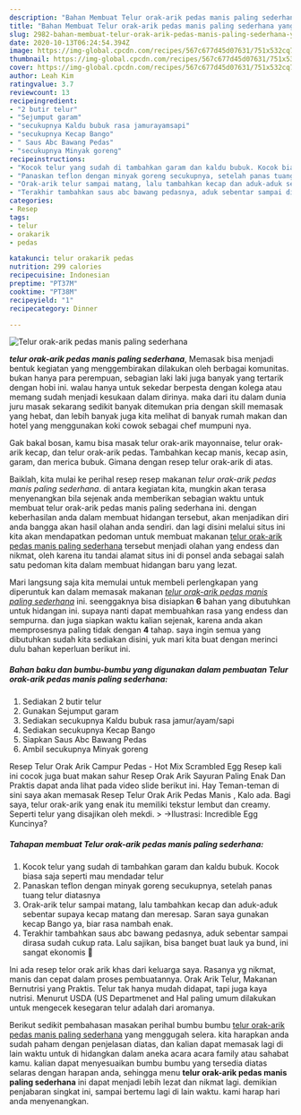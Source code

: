 ```yaml
---
description: "Bahan Membuat Telur orak-arik pedas manis paling sederhana yang sempurna"
title: "Bahan Membuat Telur orak-arik pedas manis paling sederhana yang sempurna"
slug: 2982-bahan-membuat-telur-orak-arik-pedas-manis-paling-sederhana-yang-sempurna
date: 2020-10-13T06:24:54.394Z
image: https://img-global.cpcdn.com/recipes/567c677d45d07631/751x532cq70/telur-orak-arik-pedas-manis-paling-sederhana-foto-resep-utama.jpg
thumbnail: https://img-global.cpcdn.com/recipes/567c677d45d07631/751x532cq70/telur-orak-arik-pedas-manis-paling-sederhana-foto-resep-utama.jpg
cover: https://img-global.cpcdn.com/recipes/567c677d45d07631/751x532cq70/telur-orak-arik-pedas-manis-paling-sederhana-foto-resep-utama.jpg
author: Leah Kim
ratingvalue: 3.7
reviewcount: 13
recipeingredient:
- "2 butir telur"
- "Sejumput garam"
- "secukupnya Kaldu bubuk rasa jamurayamsapi"
- "secukupnya Kecap Bango"
- " Saus Abc Bawang Pedas"
- "secukupnya Minyak goreng"
recipeinstructions:
- "Kocok telur yang sudah di tambahkan garam dan kaldu bubuk. Kocok biasa saja seperti mau mendadar telur"
- "Panaskan teflon dengan minyak goreng secukupnya, setelah panas tuang telur diatasnya"
- "Orak-arik telur sampai matang, lalu tambahkan kecap dan aduk-aduk sebentar supaya kecap matang dan meresap. Saran saya gunakan kecap Bango ya, biar rasa nambah enak."
- "Terakhir tambahkan saus abc bawang pedasnya, aduk sebentar sampai dirasa sudah cukup rata. Lalu sajikan, bisa banget buat lauk ya bund, ini sangat ekonomis 🥰"
categories:
- Resep
tags:
- telur
- orakarik
- pedas

katakunci: telur orakarik pedas 
nutrition: 299 calories
recipecuisine: Indonesian
preptime: "PT37M"
cooktime: "PT38M"
recipeyield: "1"
recipecategory: Dinner

---
```



![Telur orak-arik pedas manis paling sederhana](https://img-global.cpcdn.com/recipes/567c677d45d07631/751x532cq70/telur-orak-arik-pedas-manis-paling-sederhana-foto-resep-utama.jpg)

<b><i>telur orak-arik pedas manis paling sederhana</i></b>, Memasak bisa menjadi bentuk kegiatan yang menggembirakan dilakukan oleh berbagai komunitas. bukan hanya para perempuan, sebagian laki laki juga banyak yang tertarik dengan hobi ini. walau hanya untuk sekedar berpesta dengan kolega atau memang sudah menjadi kesukaan dalam dirinya. maka dari itu dalam dunia juru masak sekarang sedikit banyak ditemukan pria dengan skill memasak yang hebat, dan lebih banyak juga kita melihat di banyak rumah makan dan hotel yang menggunakan koki cowok sebagai chef mumpuni nya.

Gak bakal bosan, kamu bisa masak telur orak-arik mayonnaise, telur orak-arik kecap, dan telur orak-arik pedas. Tambahkan kecap manis, kecap asin, garam, dan merica bubuk. Gimana dengan resep telur orak-arik di atas.

Baiklah, kita mulai ke perihal resep resep makanan <i>telur orak-arik pedas manis paling sederhana</i>. di antara kegiatan kita, mungkin akan terasa menyenangkan bila sejenak anda memberikan sebagian waktu untuk membuat telur orak-arik pedas manis paling sederhana ini. dengan keberhasilan anda dalam membuat hidangan tersebut, akan menjadikan diri anda bangga akan hasil olahan anda sendiri. dan lagi disini melalui situs ini kita akan mendapatkan pedoman untuk membuat makanan <u>telur orak-arik pedas manis paling sederhana</u> tersebut menjadi olahan yang endess dan nikmat, oleh karena itu tandai alamat situs ini di ponsel anda sebagai salah satu pedoman kita dalam membuat hidangan baru yang lezat.


Mari langsung saja kita memulai untuk membeli perlengkapan yang diperuntuk kan dalam memasak makanan <u><i>telur orak-arik pedas manis paling sederhana</i></u> ini. seenggaknya bisa disiapkan <b>6</b> bahan yang dibutuhkan untuk hidangan ini. supaya nanti dapat membuahkan rasa yang endess dan sempurna. dan juga siapkan waktu kalian sejenak, karena anda akan memprosesnya paling tidak dengan <b>4</b> tahap. saya ingin semua yang dibutuhkan sudah kita sediakan disini, yuk mari kita buat dengan merinci dulu bahan keperluan berikut ini.

<!--inarticleads1-->

##### Bahan baku dan bumbu-bumbu yang digunakan dalam pembuatan Telur orak-arik pedas manis paling sederhana:

1. Sediakan 2 butir telur
1. Gunakan Sejumput garam
1. Sediakan secukupnya Kaldu bubuk rasa jamur/ayam/sapi
1. Sediakan secukupnya Kecap Bango
1. Siapkan  Saus Abc Bawang Pedas
1. Ambil secukupnya Minyak goreng


Resep Telur Orak Arik Campur Pedas - Hot Mix Scrambled Egg Resep kali ini cocok juga buat makan sahur Resep Orak Arik Sayuran Paling Enak Dan Praktis dapat anda lihat pada video slide berikut ini. Hay Teman-teman di sini saya akan memasak Resep Telur Orak Arik Pedas Manis , Kalo ada. Bagi saya, telur orak-arik yang enak itu memiliki tekstur lembut dan creamy. Seperti telur yang disajikan oleh mekdi. &gt; →Ilustrasi: Incredible Egg Kuncinya? 

<!--inarticleads2-->

##### Tahapan membuat Telur orak-arik pedas manis paling sederhana:

1. Kocok telur yang sudah di tambahkan garam dan kaldu bubuk. Kocok biasa saja seperti mau mendadar telur
1. Panaskan teflon dengan minyak goreng secukupnya, setelah panas tuang telur diatasnya
1. Orak-arik telur sampai matang, lalu tambahkan kecap dan aduk-aduk sebentar supaya kecap matang dan meresap. Saran saya gunakan kecap Bango ya, biar rasa nambah enak.
1. Terakhir tambahkan saus abc bawang pedasnya, aduk sebentar sampai dirasa sudah cukup rata. Lalu sajikan, bisa banget buat lauk ya bund, ini sangat ekonomis 🥰


Ini ada resep telor orak arik khas dari keluarga saya. Rasanya yg nikmat, manis dan cepat dalam proses pembuatannya. Orak Arik Telur, Makanan Bernutrisi yang Praktis. Telur tak hanya mudah didapat, tapi juga kaya nutrisi. Menurut USDA (US Departmenet and Hal paling umum dilakukan untuk mengecek kesegaran telur adalah dari aromanya. 

Berikut sedikit pembahasan masakan perihal bumbu bumbu <u>telur orak-arik pedas manis paling sederhana</u> yang menggugah selera. kita harapkan anda sudah paham dengan penjelasan diatas, dan kalian dapat memasak lagi di lain waktu untuk di hidangkan dalam aneka acara acara family atau sahabat kamu. kalian dapat menyesuaikan bumbu bumbu yang tersedia diatas selaras dengan harapan anda, sehingga menu <b>telur orak-arik pedas manis paling sederhana</b> ini dapat menjadi lebih lezat dan nikmat lagi. demikian penjabaran singkat ini, sampai bertemu lagi di lain waktu. kami harap hari anda menyenangkan.
